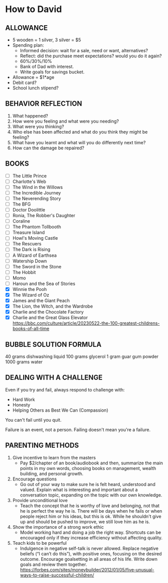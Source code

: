 # How to David

## ALLOWANCE

- 5 wooden = 1 silver, 3 silver = $5
- Spending plan:
	- Informed decision: wait for a sale, need or want, alternatives?
	- Reflect: did the purchase meet expectations? would you do it again?
	- 60%/30%/10%
	- Bank of Dad with interest.
	- Write goals for savings bucket.
- Allowance = $1*age
- Debit card?
- School lunch stipend?

## BEHAVIOR REFLECTION

1. What happened?
2. How were you feeling and what were you needing?
3. What were you thinking?
4. Who else has been affected and what do you think they might be feeling?
5. What have you learnt and what will you do differently next time?
6. How can the damage be repaired?

## BOOKS

- [ ] The Little Prince
- [ ] Charlotte's Web
- [ ] The Wind in the Willows
- [ ] The Incredible Journey
- [ ] The Neverending Story
- [ ] The BFG
- [ ] Doctor Doolittle
- [ ] Ronia, The Robber's Daughter
- [ ] Coraline
- [ ] The Phantom Tollbooth
- [ ] Treasure Island
- [ ] Howl's Moving Castle
- [ ] The Rescuers
- [ ] The Dark is Rising
- [ ] A Wizard of Earthsea
- [ ] Watership Down
- [ ] The Sword in the Stone
- [ ] The Hobbit
- [ ] Momo
- [ ] Haroun and the Sea of Stories
- [X] Winnie the Pooh
- [X] The Wizard of Oz
- [X] James and the Giant Peach
- [X] The Lion, the Witch, and the Wardrobe
- [X] Charlie and the Chocolate Factory
- [X] Charlie and the Great Glass Elevator
https://bbc.com/culture/article/20230522-the-100-greatest-childrens-books-of-all-time

## BUBBLE SOLUTION FORMULA

40	grams	dishwashing liquid
100	grams	glycerol
1	gram	guar gum powder
1000	grams	water

## DEALING WITH A CHALLENGE

Even if you try and fail, always respond to challenge with:  

* Hard Work
* Honesty
* Helping Others as Best We Can (Compassion)

You can't fail until you quit.  

Failure is an event, not a person. Failing doesn't mean you're a failure.  

## PARENTING METHODS
1. Give incentive to learn from the masters
	- Pay $2/chapter of an book/audiobook and then, summarize the main points in my own words, choosing books on management, wealth building, and personal growth.
2. Encourage questions
	- Go out of your way to make sure he is felt heard, understood and valued. Explain what is interesting and important about a conversation topic, expanding on the topic with our own knowledge.
3. Provide unconditional love
	- Teach the concept that he is worthy of love and belonging, not that he is perfect the way he is. There will be days when he fails or when people reject him or his ideas, but this is ok. While he shouldn't give up and should be pushed to improve, we still love him as he is.
4. Show the importance of a strong work ethic
	- Model working hard and doing a job the right way. Shortcuts can be encouraged only if they increase efficiency without affecting quality.
5. Teach kids to be powerful
	- Indulgence in negative self-talk is never allowed. Replace negative beliefs (“I can’t do this”), with positive ones, focusing on the desired outcome. Encourage goalsetting in all areas of his life. Write down goals and review them together.
https://forbes.com/sites/moneybuilder/2012/01/05/five-unusual-ways-to-raise-successful-children/